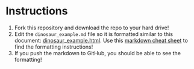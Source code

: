 # Instructions

1. Fork this repository and download the repo to your hard drive!
2. Edit the `dinosaur_example.md` file so it is formatted similar to this document: [dinosaur_example.html](https://fau-paleo.github.io/apw_2022/data/1_toolset/dinosaur_example.html). Use this [markdown cheat sheet](https://www.markdownguide.org/cheat-sheet/) to find the formatting instructions!
3. If you push the markdown to GitHub, you should be able to see the formatting!

 
